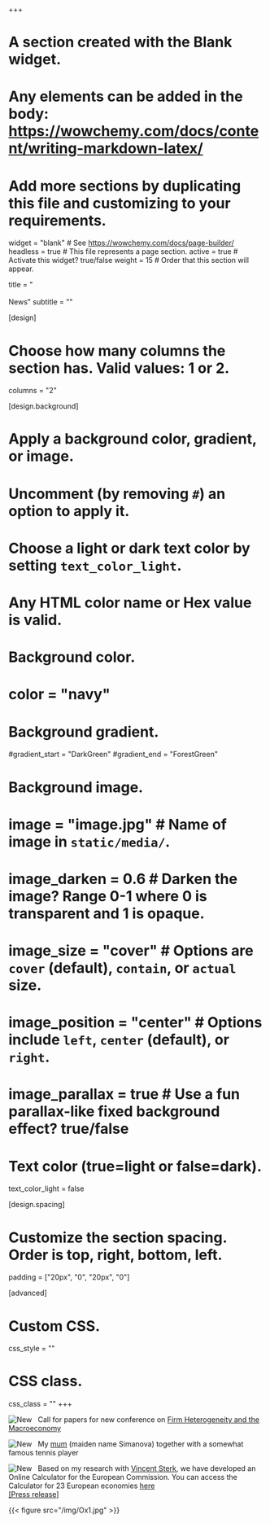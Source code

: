 +++
# A section created with the Blank widget.
# Any elements can be added in the body: https://wowchemy.com/docs/content/writing-markdown-latex/
# Add more sections by duplicating this file and customizing to your requirements.

widget = "blank"  # See https://wowchemy.com/docs/page-builder/
headless = true  # This file represents a page section.
active = true  # Activate this widget? true/false
weight = 15  # Order that this section will appear.

title = "<br><br>News"
subtitle = ""

[design]
  # Choose how many columns the section has. Valid values: 1 or 2.
  columns = "2"

[design.background]
  # Apply a background color, gradient, or image.
  #   Uncomment (by removing `#`) an option to apply it.
  #   Choose a light or dark text color by setting `text_color_light`.
  #   Any HTML color name or Hex value is valid.

  # Background color.
  # color = "navy"

  # Background gradient.
  #gradient_start = "DarkGreen"
  #gradient_end = "ForestGreen"

  # Background image.
  # image = "image.jpg"  # Name of image in `static/media/`.
  # image_darken = 0.6  # Darken the image? Range 0-1 where 0 is transparent and 1 is opaque.
  # image_size = "cover"  #  Options are `cover` (default), `contain`, or `actual` size.
  # image_position = "center"  # Options include `left`, `center` (default), or `right`.
  # image_parallax = true  # Use a fun parallax-like fixed background effect? true/false

  # Text color (true=light or false=dark).
  text_color_light = false

[design.spacing]
  # Customize the section spacing. Order is top, right, bottom, left.
  padding = ["20px", "0", "20px", "0"]

[advanced]
 # Custom CSS.
 css_style = ""

 # CSS class.
 css_class = ""
+++


![New](img/new_sign.png)   Call for papers for new conference on [Firm Heterogeneity and the Macroeconomy](Main/FirmMacro.html)  

![New](img/new_sign.png)   My [mum](./Photos/Mama.jpg) (maiden name Simanova) together with a somewhat famous tennis player  

![New](img/new_sign.png)   Based on my research with [Vincent Sterk](http://www.homepages.ucl.ac.uk/~uctpvst/), we have developed an Online Calculator for the European Commission. You can access the Calculator for 23 European economies [here](https://ec.europa.eu/jrc/en/covid-19-start-up-calculator)  
[\[Press release\]](https://ec.europa.eu/jrc/en/news/supporting-new-eu-businesses-could-protect-over-35m-jobs-coming-decade-jrc-analysis-shows)

{{< figure src="/img/Ox1.jpg" >}}
